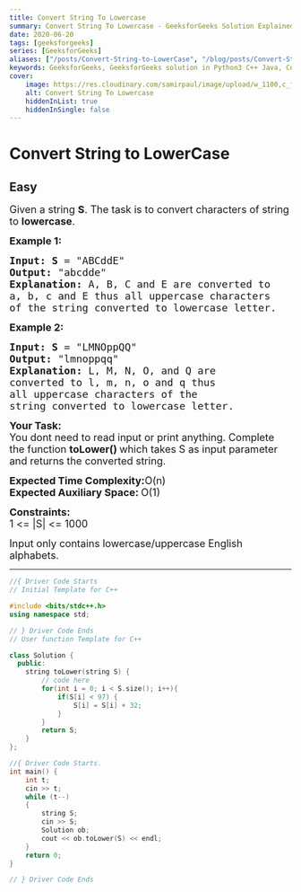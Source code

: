 ```yaml
---
title: Convert String To Lowercase
summary: Convert String To Lowercase - GeeksforGeeks Solution Explained
date: 2020-06-20
tags: [geeksforgeeks]
series: [GeeksforGeeks]
aliases: ["/posts/Convert-String-to-LowerCase", "/blog/posts/Convert-String-to-LowerCase", "/Convert-String-to-LowerCase", "/blog/Convert-String-to-LowerCase",]
keywords: GeeksforGeeks, GeeksforGeeks solution in Python3 C++ Java, Convert String To Lowercase solution
cover:
    image: https://res.cloudinary.com/samirpaul/image/upload/w_1100,c_fit,co_rgb:FFFFFF,l_text:Arial_70_bold:Convert String To Lowercase - Solution Explained/problem-solving.webp
    alt: Convert String To Lowercase
    hiddenInList: true
    hiddenInSingle: false
---
```



# Convert String to LowerCase
## Easy
<div class="problems_problem_content__Xm_eO"><p><span style="font-size:18px">Given a string <strong>S</strong>. The task is to convert characters of string to <strong>lowercase</strong>.</span></p>

<p><span style="font-size:18px"><strong>Example 1:</strong></span></p>

<pre><span style="font-size:18px"><strong>Input: S</strong> = "ABCddE</span><span style="font-size:18px">"
<strong>Output:</strong> "abcdde</span><span style="font-size:18px">"
<strong>Explanation: </strong>A, B, C and E are converted to</span>
<span style="font-size:18px">a, b, c and E thus&nbsp;all uppercase characters 
of the string converted to lowercase letter.</span></pre>

<p><span style="font-size:18px"><strong>Example 2:</strong></span></p>

<pre><span style="font-size:18px"><strong>Input: S</strong> = "LMNOppQQ</span><span style="font-size:18px">"
<strong>Output:</strong> "lmnoppqq</span><span style="font-size:18px">"
<strong>Explanation: </strong>L, M, N, O, and Q are 
converted to l, m, n, o and q thus&nbsp;
all uppercase characters of the 
string converted to lowercase letter.</span></pre>

<p><span style="font-size:18px"><strong>Your Task: &nbsp;</strong><br>
You dont need to read input or print anything. Complete the function <strong>toLower()&nbsp;</strong>which takes S&nbsp;as input parameter and returns the converted string.</span></p>

<p><span style="font-size:18px"><strong>Expected Time Complexity:</strong>O(n)<br>
<strong>Expected Auxiliary Space:&nbsp;</strong>O(1)&nbsp;</span></p>

<p><span style="font-size:18px"><strong>Constraints:</strong><br>
1 &lt;= |S|&nbsp;&lt;= 1000</span></p>

<p><span style="font-size:18px">Input only contains lowercase/uppercase English alphabets.</span></p>
</div>

---




```cpp
//{ Driver Code Starts
// Initial Template for C++

#include <bits/stdc++.h>
using namespace std;

// } Driver Code Ends
// User function Template for C++

class Solution {
  public:
    string toLower(string S) {
        // code here
        for(int i = 0; i < S.size(); i++){
            if(S[i] < 97) {
                S[i] = S[i] + 32;
            }
        }
        return S;
    }
};

//{ Driver Code Starts.
int main() {
    int t;
    cin >> t;
    while (t--) 
    {
        string S;
        cin >> S;
        Solution ob;
        cout << ob.toLower(S) << endl;
    }
    return 0;
}

// } Driver Code Ends
```

